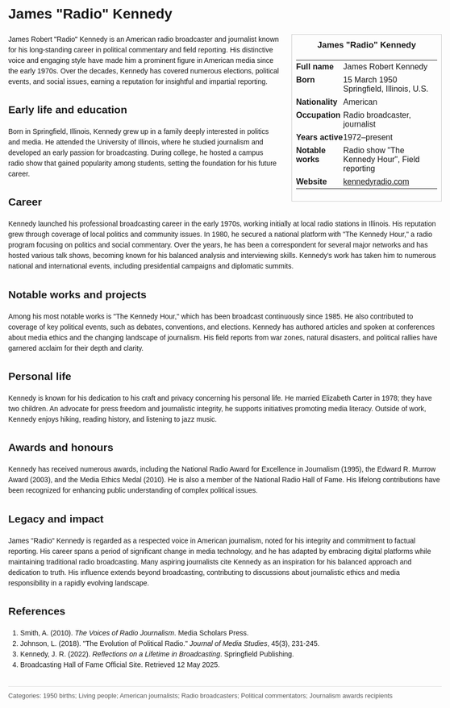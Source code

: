 <!DOCTYPE html>
<html>
<head>
  <title>James "Radio" Kennedy – Profile</title>
  <style>
    body { font-family: Arial, sans-serif; margin: 2rem auto; max-width: 960px; line-height: 1.5; }
    aside.infobox { float: right; width: 280px; margin: 0 0 1rem 1.5rem; border: 1px solid #ccc; padding: 0.5rem; font-size: 0.9rem; }
    aside.infobox h3 { text-align: center; margin-top: 0; }
    aside.infobox table { width: 100%; border-collapse: collapse; }
    aside.infobox td { padding: 0.25rem 0; vertical-align: top; }
    h1 { margin-top: 0; }
    footer.categories { font-size: 0.8rem; color: #555; border-top: 1px solid #ddd; padding-top: 0.5rem; margin-top: 2rem; }
  </style>
</head>
<body>
  <h1>James "Radio" Kennedy</h1>
  <aside class="infobox">
    <h3>James "Radio" Kennedy</h3>
    <table>
      <tr><td><strong>Full name</strong></td><td>James Robert Kennedy</td></tr>
      <tr><td><strong>Born</strong></td><td>15 March 1950<br>Springfield, Illinois, U.S.</td></tr>
      <tr><td><strong>Nationality</strong></td><td>American</td></tr>
      <tr><td><strong>Occupation</strong></td><td>Radio broadcaster, journalist</td></tr>
      <tr><td><strong>Years active</strong></td><td>1972–present</td></tr>
      <tr><td><strong>Notable works</strong></td><td>Radio show "The Kennedy Hour", Field reporting</td></tr>
      <tr><td><strong>Website</strong></td><td><a href="https://www.kennedyradio.com">kennedyradio.com</a></td></tr>
    </table>
  </aside>
  <p>James Robert "Radio" Kennedy is an American radio broadcaster and journalist known for his long-standing career in political commentary and field reporting. His distinctive voice and engaging style have made him a prominent figure in American media since the early 1970s. Over the decades, Kennedy has covered numerous elections, political events, and social issues, earning a reputation for insightful and impartial reporting.</p>
  <h2>Early life and education</h2>
  <p>Born in Springfield, Illinois, Kennedy grew up in a family deeply interested in politics and media. He attended the University of Illinois, where he studied journalism and developed an early passion for broadcasting. During college, he hosted a campus radio show that gained popularity among students, setting the foundation for his future career.</p>
  <h2>Career</h2>
  <p>Kennedy launched his professional broadcasting career in the early 1970s, working initially at local radio stations in Illinois. His reputation grew through coverage of local politics and community issues. In 1980, he secured a national platform with "The Kennedy Hour," a radio program focusing on politics and social commentary. Over the years, he has been a correspondent for several major networks and has hosted various talk shows, becoming known for his balanced analysis and interviewing skills. Kennedy's work has taken him to numerous national and international events, including presidential campaigns and diplomatic summits.</p>
  <h2>Notable works and projects</h2>
  <p>Among his most notable works is "The Kennedy Hour," which has been broadcast continuously since 1985. He also contributed to coverage of key political events, such as debates, conventions, and elections. Kennedy has authored articles and spoken at conferences about media ethics and the changing landscape of journalism. His field reports from war zones, natural disasters, and political rallies have garnered acclaim for their depth and clarity.</p>
  <h2>Personal life</h2>
  <p>Kennedy is known for his dedication to his craft and privacy concerning his personal life. He married Elizabeth Carter in 1978; they have two children. An advocate for press freedom and journalistic integrity, he supports initiatives promoting media literacy. Outside of work, Kennedy enjoys hiking, reading history, and listening to jazz music.</p>
  <h2>Awards and honours</h2>
  <p>Kennedy has received numerous awards, including the National Radio Award for Excellence in Journalism (1995), the Edward R. Murrow Award (2003), and the Media Ethics Medal (2010). He is also a member of the National Radio Hall of Fame. His lifelong contributions have been recognized for enhancing public understanding of complex political issues.</p>
  <h2>Legacy and impact</h2>
  <p>James "Radio" Kennedy is regarded as a respected voice in American journalism, noted for his integrity and commitment to factual reporting. His career spans a period of significant change in media technology, and he has adapted by embracing digital platforms while maintaining traditional radio broadcasting. Many aspiring journalists cite Kennedy as an inspiration for his balanced approach and dedication to truth. His influence extends beyond broadcasting, contributing to discussions about journalistic ethics and media responsibility in a rapidly evolving landscape.</p>
  <h2>References</h2>
  <ol>
    <li>Smith, A. (2010). <i>The Voices of Radio Journalism</i>. Media Scholars Press.</li>
    <li>Johnson, L. (2018). "The Evolution of Political Radio." <i>Journal of Media Studies</i>, 45(3), 231-245.</li>
    <li>Kennedy, J. R. (2022). <i>Reflections on a Lifetime in Broadcasting</i>. Springfield Publishing.</li>
    <li>Broadcasting Hall of Fame Official Site. Retrieved 12 May 2025.</li>
  </ol>
  <footer class="categories">Categories: 1950 births; Living people; American journalists; Radio broadcasters; Political commentators; Journalism awards recipients</footer>
</body>
</html>
